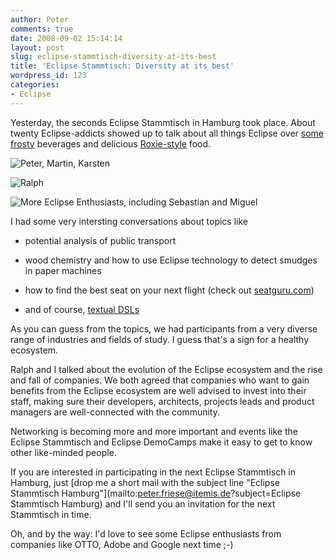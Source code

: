 ```yaml
---
author: Peter
comments: true
date: 2008-09-02 15:14:14
layout: post
slug: eclipse-stammtisch-diversity-at-its-best
title: 'Eclipse Stammtisch: Diversity at its best'
wordpress_id: 123
categories:
- Eclipse
---
```


Yesterday, the seconds Eclipse Stammtisch in Hamburg took place. About twenty Eclipse-addicts showed up to talk about all things Eclipse over [some](http://www.fritz-kola.de/) [frosty](http://en.wikipedia.org/wiki/Beer) beverages and delicious [Roxie-style](http://www.roxie-hamburg.com/) food.











![Peter, Martin, Karsten](http://farm4.static.flickr.com/3029/2820232477_0fbb17a57a_m.jpg)


![Ralph](http://farm4.static.flickr.com/3246/2820239717_824a1098e8_m.jpg)


![More Eclipse Enthusiasts, including Sebastian and Miguel](http://farm4.static.flickr.com/3057/2821076594_e313df5ee7_m.jpg)






I had some very intersting conversations about topics like



	
  * potential analysis of public transport

	
  * wood chemistry and how to use Eclipse technology to detect smudges in paper machines

	
  * how to find the best seat on your next flight (check out [seatguru.com](http://www.seatguru.com))

	
  * and of course, [textual DSLs](http://www.xtext.org)



As you can guess from the topics, we had participants from a very diverse range of industries and fields of study. I guess that's a sign for a healthy ecosystem.

Ralph and I talked about the evolution of the Eclipse ecosystem and the rise and fall of companies. We both agreed that companies who want to gain benefits from the Eclipse ecosystem are well advised to invest into their staff, making sure their developers, architects, projects leads and product managers are well-connected with the community.

Networking is becoming more and more important and events like the Eclipse Stammtisch and Eclipse DemoCamps make it easy to get to know other like-minded people.

If you are interested in participating in the next Eclipse Stammtisch in Hamburg, just [drop me a short mail with the subject line "Eclipse Stammtisch Hamburg"](mailto:peter.friese@itemis.de?subject=Eclipse Stammtisch Hamburg) and I'll send you an invitation for the next Stammtisch in time.

Oh, and by the way: I'd love to see some Eclipse enthusiasts from companies like OTTO, Adobe and Google next time ;-)
